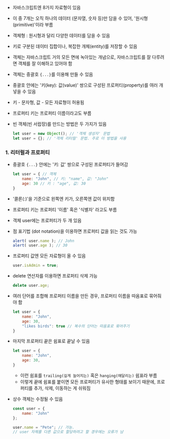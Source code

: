 - 자바스크립트엔 8가지 자료형이 있음
- 이 중 7개는 오직 하나의 데이터 (문자열, 숫자 등)만 담을 수 있어, '원시형(primitive)'이라 부름

- 객체형 : 원시형과 달리 다양한 데이터를 담을 수 있음
- 키로 구분된 데이터 집합이나, 복잡한 개체(entity)를 저장할 수 있음

- 객체는 자바스크립트 거의 모든 면에 녹아있는 개념으로, 자바스크립트를 잘 다루려면 객체를 잘 이해하고 있어야 함
- 객체는 중괄호 `{...}`를 이용해 만들 수 있음
- 중괄호 안에는 '키(key): 값(value)' 쌍으로 구성된 프로퍼티(property)를 여러 개 넣을 수 있음
- 키 - 문자형, 값 - 모든 자료형이 허용됨
- 프로퍼티 키는 프로퍼티 이름이라고도 부름

- 빈 객체(빈 서랍장)를 만드는 방법은 두 가지가 있음
    ``` javascript
    let user = new Object(); // '객체 생성자' 문법
    let user = {}; // '객체 리터럴' 문법. 주로 이 방법을 사용
    ```

### 1. 리터럴과 프로퍼티
- 중괄호 `{...}` 안에는 '키: 값' 쌍으로 구성된 프로퍼티가 들어감
    ``` javascript
    let user = { // 객체
        name: "John", // 키: "name", 값: "John"
        age: 30 // 키 : "age", 값: 30
    }
    ```

- '콜론(:)'을 기준으로 왼쪽엔 키가, 오른쪽엔 값이 위치함
- 프로퍼티 키는 프로퍼티 '이름' 혹은 '식별자' 라고도 부름
- 객체 user에는 프로퍼티가 두 개 있음
- 점 표기법 (dot notation)을 이용하면 프로퍼티 값을 읽는 것도 가능
    ``` javascript
    alert( user.name ); // John
    alert( user.age ); // 30
    ```
- 프로퍼티 값엔 모든 자료형이 올 수 있음
    ``` javascript
    user.isAdmin = true;
    ```
- delete 연산자를 이용하면 프로퍼티 삭제 가능
    ``` javascript
    delete user.age;
    ```

- 여러 단어를 조합해 프로퍼티 이름을 만든 경우, 프로퍼티 이름을 따옴표로 묶어줘야 함
    ``` javascript
    let user = {
        name: "John",
        age: 30,
        "likes birds": true // 복수의 단어는 따옴표로 묶어주기
    }
    ```
- 마지막 프로퍼티 끝은 쉼표로 끝날 수 있음
    ``` javascript
    let user = {
        name: "John",
        age: 30,
    }
    ```
    - 이런 쉼표를 `trailing(길게 늘어지는)` 혹은 `hanging(매달리는)` 쉼표라 부름
    - 이렇게 끝에 쉼표를 붙이면 모든 프로퍼티가 유사한 형태를 보이기 때문에, 프로퍼티를 추가, 삭제, 이동하는 게 쉬워짐

- 상수 객체는 수정될 수 있음
    ``` javascript
    const user = {
        name: "John"
    };

    user.name = "Pete"; // 가능. 
    // user 자체를 다른 값으로 할당하려고 할 경우에는 오류가 남
    ```